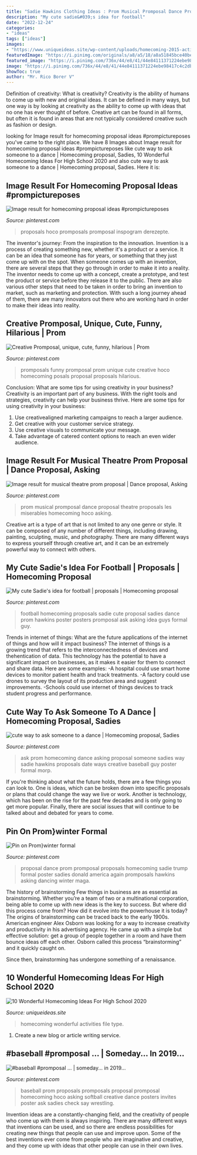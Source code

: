 ```yaml
---
title: "Sadie Hawkins Clothing Ideas : Prom Musical Promposal Dance Proposal Theatre Proposals Les Miserables Homecoming Hoco Asking"
description: "My cute sadie&#039;s idea for football"
date: "2022-12-24"
categories:
- "ideas"
tags: ["ideas"]
images:
- "https://www.uniqueideas.site/wp-content/uploads/homecoming-2015-activities-west-point-high-school.png"
featuredImage: "https://i.pinimg.com/originals/a8/a5/18/a8a51845bce40bec25cfe242cb35f256.jpg"
featured_image: "https://i.pinimg.com/736x/44/e8/41/44e84111371224ebe98417c4c2dbee97--hoco-proposals-prom-invites-ideas-proposals.jpg?b=t"
image: "https://i.pinimg.com/736x/44/e8/41/44e84111371224ebe98417c4c2dbee97--hoco-proposals-prom-invites-ideas-proposals.jpg?b=t"
ShowToc: true
author: "Mr. Rico Borer V"
---
```



Definition of creativity: What is creativity?
Creativity is the ability of humans to come up with new and original ideas. It can be defined in many ways, but one way is by looking at creativity as the ability to come up with ideas that no one has ever thought of before. Creative art can be found in all forms, but often it is found in areas that are not typically considered creative such as fashion or design.

	

		
looking for Image result for homecoming proposal ideas #prompictureposes you've came to the right place. We have 8 Images about Image result for homecoming proposal ideas #prompictureposes like cute way to ask someone to a dance | Homecoming proposal, Sadies, 10 Wonderful Homecoming Ideas For High School 2020 and also cute way to ask someone to a dance | Homecoming proposal, Sadies. Here it is:
		
    
## Image Result For Homecoming Proposal Ideas #prompictureposes

<img loading=lazy src="https://i.pinimg.com/originals/a8/a5/18/a8a51845bce40bec25cfe242cb35f256.jpg" onerror="this.onerror=null;this.src='https://tse2.mm.bing.net/th?id=OIP.upwhuaeCwwmjf5Bb8cVPhAHaJ4&amp;pid=15.1';" alt="Image result for homecoming proposal ideas #prompictureposes">

_Source: pinterest.com_

>proposals hoco promposals promposal inspogram derezepte. 

	

The inventor's journey: From the inspiration to the innovation.
Invention is a process of creating something new, whether it's a product or a service. It can be an idea that someone has for years, or something that they just come up with on the spot. When someone comes up with an invention, there are several steps that they go through in order to make it into a reality. The inventor needs to come up with a concept, create a prototype, and test the product or service before they release it to the public. There are also various other steps that need to be taken in order to bring an invention to market, such as marketing and protection. With such a long journey ahead of them, there are many innovators out there who are working hard in order to make their ideas into reality.

    
## Creative Promposal, Unique, Cute, Funny, Hilarious | Prom

<img loading=lazy src="https://i.pinimg.com/736x/4e/b4/d3/4eb4d3a5beb6a8722407b91308f96d69--promposal-unique-softball-promposal.jpg?b=t" onerror="this.onerror=null;this.src='https://tse3.mm.bing.net/th?id=OIP._EOOdgWmfZcjE04qpAkQnwHaNK&amp;pid=15.1';" alt="Creative Promposal, unique, cute, funny, hilarious | Prom">

_Source: pinterest.com_

>promposals funny promposal prom unique cute creative hoco homecoming posals proposal proposals hilarious. 

	

Conclusion: What are some tips for using creativity in your business?
Creativity is an important part of any business. With the right tools and strategies, creativity can help your business thrive. Here are some tips for using creativity in your business: 
1. Use creativealigned marketing campaigns to reach a larger audience.
2. Get creative with your customer service strategy.
3. Use creative visuals to communicate your message.
4. Take advantage of catered content options to reach an even wider audience.

    
## Image Result For Musical Theatre Prom Proposal | Dance Proposal, Asking

<img loading=lazy src="https://i.pinimg.com/736x/b6/47/80/b64780f8985682704b65167f6be3af91.jpg" onerror="this.onerror=null;this.src='https://tse2.mm.bing.net/th?id=OIP.ZP1In-Ybh0JNIFyeykYnIQHaFj&amp;pid=15.1';" alt="Image result for musical theatre prom proposal | Dance proposal, Asking">

_Source: pinterest.com_

>prom musical promposal dance proposal theatre proposals les miserables homecoming hoco asking. 

	

Creative art is a type of art that is not limited to any one genre or style. It can be composed of any number of different things, including drawing, painting, sculpting, music, and photography. There are many different ways to express yourself through creative art, and it can be an extremely powerful way to connect with others.

    
## My Cute Sadie&#039;s Idea For Football | Proposals | Homecoming Proposal

<img loading=lazy src="https://i.pinimg.com/736x/8f/22/db/8f22db6cd682df400f2bed7d0b27c06c--sadies-football-proposal-promposal-football.jpg?b=t" onerror="this.onerror=null;this.src='https://tse4.mm.bing.net/th?id=OIP.2sn8EAK3WMfE0StUdJhM0QHaFj&amp;pid=15.1';" alt="My cute Sadie&#039;s idea for football | proposals | Homecoming proposal">

_Source: pinterest.com_

>football homecoming proposals sadie cute proposal sadies dance prom hawkins poster posters promposal ask asking idea guys formal guy. 

	

Trends in internet of things: What are the future applications of the internet of things and how will it impact business?
The internet of things is a growing trend that refers to the interconnectedness of devices and thehentication of data. This technology has the potential to have a significant impact on businesses, as it makes it easier for them to connect and share data. Here are some examples: 
-A hospital could use smart home devices to monitor patient health and track treatments. 
-A factory could use drones to survey the layout of its production area and suggest improvements. 
-Schools could use internet of things devices to track student progress and performance.

    
## Cute Way To Ask Someone To A Dance | Homecoming Proposal, Sadies

<img loading=lazy src="https://i.pinimg.com/originals/0c/42/06/0c4206e41f480e792109f00b3cea7fd9.jpg" onerror="this.onerror=null;this.src='https://tse3.mm.bing.net/th?id=OIP.l5qPzwnSNVvzg3mvf6q2-gDYEg&amp;pid=15.1';" alt="cute way to ask someone to a dance | Homecoming proposal, Sadies">

_Source: pinterest.com_

>ask prom homecoming dance asking proposal someone sadies way sadie hawkins proposals date ways creative baseball guy poster formal morp. 

	

If you're thinking about what the future holds, there are a few things you can look to. One is ideas, which can be broken down into specific proposals or plans that could change the way we live or work. Another is technology, which has been on the rise for the past few decades and is only going to get more popular. Finally, there are social issues that will continue to be talked about and debated for years to come.

    
## Pin On Prom}winter Formal

<img loading=lazy src="https://i.pinimg.com/736x/37/eb/d0/37ebd08437215b0d351fa5d15777d8e6.jpg" onerror="this.onerror=null;this.src='https://tse2.mm.bing.net/th?id=OIP.l0B5iJtC_9nrzQcmqGu8igHaJ4&amp;pid=15.1';" alt="Pin on Prom}winter formal">

_Source: pinterest.com_

>proposal dance prom promposal proposals homecoming sadie trump formal poster sadies donald america again promposals hawkins asking dancing winter maga. 

	

The history of brainstorming
Few things in business are as essential as brainstorming. Whether you’re a team of two or a multinational corporation, being able to come up with new ideas is the key to success. But where did this process come from? How did it evolve into the powerhouse it is today?
The origins of brainstorming can be traced back to the early 1900s. American engineer Alex Osborn was looking for a way to increase creativity and productivity in his advertising agency. He came up with a simple but effective solution: get a group of people together in a room and have them bounce ideas off each other. Osborn called this process “brainstorming” and it quickly caught on.

Since then, brainstorming has undergone something of a renaissance.

    
## 10 Wonderful Homecoming Ideas For High School 2020

<img loading=lazy src="https://www.uniqueideas.site/wp-content/uploads/homecoming-2015-activities-west-point-high-school.png" onerror="this.onerror=null;this.src='https://tse2.mm.bing.net/th?id=OIP.M-J2spYPXyWXVq5-pjI5EAHaFg&amp;pid=15.1';" alt="10 Wonderful Homecoming Ideas For High School 2020">

_Source: uniqueideas.site_

>homecoming wonderful activities file type. 

	

1. Create a new blog or article writing service.

    
## #baseball #promposal … | Someday... In 2019…

<img loading=lazy src="https://i.pinimg.com/736x/44/e8/41/44e84111371224ebe98417c4c2dbee97--hoco-proposals-prom-invites-ideas-proposals.jpg?b=t" onerror="this.onerror=null;this.src='https://tse4.mm.bing.net/th?id=OIP.q7dpJg5M3JQ7PzpDyXjiJgHaJ3&amp;pid=15.1';" alt="#baseball #promposal … | someday... in 2019…">

_Source: pinterest.com_

>baseball prom proposals promposals proposal promposal homecoming hoco asking softball creative dance posters invites poster ask sadies check say wrestling. 

	

Invention ideas are a constantly-changing field, and the creativity of people who come up with them is always inspiring. There are many different ways that inventions can be used, and so there are endless possibilities for creating new things that people can use and improve upon. Some of the best inventions ever come from people who are imaginative and creative, and they come up with ideas that other people can use in their own lives.

